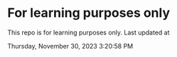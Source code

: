 # For learning purposes only
This repo is for learning purposes only.
Last updated at

Thursday, November 30, 2023 3:20:58 PM


